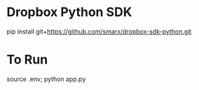 # Dropbox Python SDK
pip install git+https://github.com/smarx/dropbox-sdk-python.git

# To Run
source .env; python app.py

